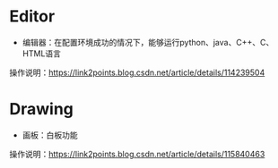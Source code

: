 # Editor
+ 编辑器：在配置环境成功的情况下，能够运行python、java、C++、C、HTML语言

操作说明：https://link2points.blog.csdn.net/article/details/114239504

# Drawing
+ 画板：白板功能

操作说明：https://link2points.blog.csdn.net/article/details/115840463
